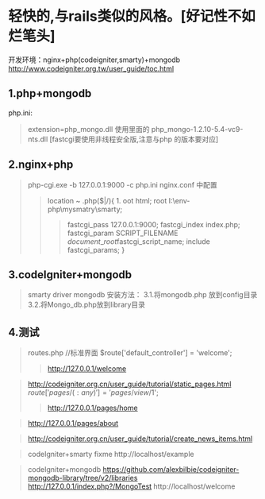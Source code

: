 # 轻快的,与rails类似的风格。[好记性不如烂笔头] #

开发环境：nginx+php(codeigniter,smarty)+mongodb
http://www.codeigniter.org.tw/user_guide/toc.html


## 1.php+mongodb ##
php.ini:
> extension=php\_mongo.dll
使用里面的 php\_mongo-1.2.10-5.4-vc9-nts.dll  [fastcgi要使用非线程安全版,注意与php
的版本要对应]
## 2.nginx+php ##
> php-cgi.exe -b 127.0.0.1:9000 -c php.ini
> nginx.conf 中配置
> > location  ~ \.php($|/){
      1. oot           html;
> > root I:\env-php\mysmatry\smarty;
> > > fastcgi\_pass   127.0.0.1:9000;
> > > fastcgi\_index  index.php;
> > > fastcgi\_param  SCRIPT\_FILENAME  $document\_root$fastcgi\_script\_name;
> > > include        fastcgi\_params;
> > > }

## 3.codeIgniter+mongodb ##

> smarty driver mongodb
安装方法：
3.1.将mongodb.php 放到config目录
3.2.将Mongo\_db.php放到library目录

## 4.测试 ##
> routes.php
> //标准界面
> $route['default\_controller'] = 'welcome';
> > http://127.0.0.1/welcome


> http://codeigniter.org.cn/user_guide/tutorial/static_pages.html
> $route['pages/(:any)'] = 'pages/view/$1';
> > http://127.0.0.1/pages/home

> http://127.0.0.1/pages/about


> http://codeigniter.org.cn/user_guide/tutorial/create_news_items.html


> codeIgniter+smarty  fixme
> http://localhost/example

> codeIgniter+mongodb
> https://github.com/alexbilbie/codeigniter-mongodb-library/tree/v2/libraries
> http://127.0.0.1/index.php?/MongoTest
> http://localhost/welcome
